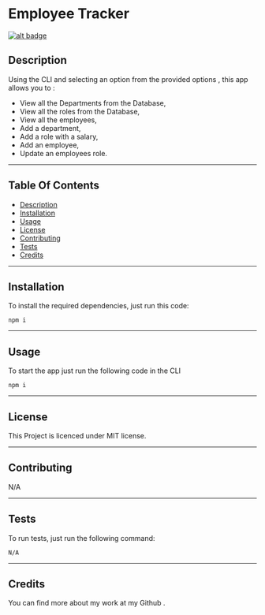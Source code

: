 # Employee Tracker

[![alt badge](https://img.shields.io/badge/licence-MIT-blue)](https://opensource.org/license/mit/)

## Description

Using the CLI and selecting an option from the provided options , this app allows you to :

* View all the Departments from the Database,
* View all the roles from the Database, 
* View all the employees, 
* Add a department,
* Add a role with a salary,
* Add an employee,
* Update an employees role.

---

## Table Of Contents
                             
- [Description](#description)
- [Installation](#installation)
- [Usage](#usage)
- [License](#license)
- [Contributing](#contributing)
- [Tests](#tests)
- [Credits](#credits)

---

## Installation

To install the required dependencies, just run this code: 

```
npm i
```

---

## Usage

To start the app just run the following code in the CLI
```
npm i
```

---

## License

This Project is licenced under MIT license.

---

## Contributing

N/A

---

## Tests

To run tests, just run the following command:

```
N/A
```

--- 

## Credits

You can find more about my work at my Github .

